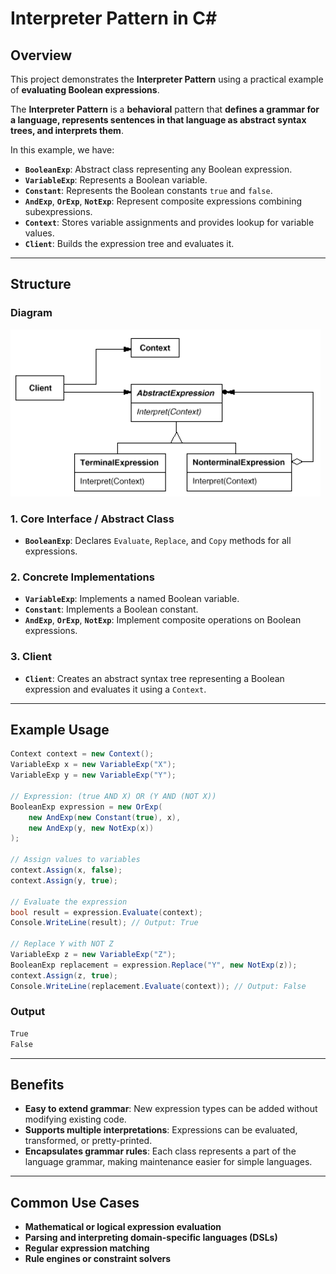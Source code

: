 # **Interpreter Pattern** in **C#**

## Overview

This project demonstrates the **Interpreter Pattern** using a practical example of **evaluating Boolean expressions**.

The **Interpreter Pattern** is a **behavioral** pattern that **defines a grammar for a language, represents sentences in that language as abstract syntax trees, and interprets them**.

In this example, we have:

* **`BooleanExp`**: Abstract class representing any Boolean expression.
* **`VariableExp`**: Represents a Boolean variable.
* **`Constant`**: Represents the Boolean constants `true` and `false`.
* **`AndExp`**, **`OrExp`**, **`NotExp`**: Represent composite expressions combining subexpressions.
* **`Context`**: Stores variable assignments and provides lookup for variable values.
* **`Client`**: Builds the expression tree and evaluates it.

---

## Structure

### Diagram

![UML Diagram illustrating the pattern](structure.png)

### 1. Core Interface / Abstract Class

* **`BooleanExp`**: Declares `Evaluate`, `Replace`, and `Copy` methods for all expressions.

### 2. Concrete Implementations

* **`VariableExp`**: Implements a named Boolean variable.
* **`Constant`**: Implements a Boolean constant.
* **`AndExp`**, **`OrExp`**, **`NotExp`**: Implement composite operations on Boolean expressions.

### 3. Client

* **`Client`**: Creates an abstract syntax tree representing a Boolean expression and evaluates it using a `Context`.

---

## Example Usage

```csharp
Context context = new Context();
VariableExp x = new VariableExp("X");
VariableExp y = new VariableExp("Y");

// Expression: (true AND X) OR (Y AND (NOT X))
BooleanExp expression = new OrExp(
    new AndExp(new Constant(true), x),
    new AndExp(y, new NotExp(x))
);

// Assign values to variables
context.Assign(x, false);
context.Assign(y, true);

// Evaluate the expression
bool result = expression.Evaluate(context);
Console.WriteLine(result); // Output: True

// Replace Y with NOT Z
VariableExp z = new VariableExp("Z");
BooleanExp replacement = expression.Replace("Y", new NotExp(z));
context.Assign(z, true);
Console.WriteLine(replacement.Evaluate(context)); // Output: False
```

### Output

```cmd
True
False
```

---

## Benefits

* **Easy to extend grammar**: New expression types can be added without modifying existing code.
* **Supports multiple interpretations**: Expressions can be evaluated, transformed, or pretty-printed.
* **Encapsulates grammar rules**: Each class represents a part of the language grammar, making maintenance easier for simple languages.

---

## Common Use Cases

* **Mathematical or logical expression evaluation**
* **Parsing and interpreting domain-specific languages (DSLs)**
* **Regular expression matching**
* **Rule engines or constraint solvers**
